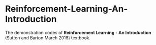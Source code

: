 # Reinforcement-Learning-An-Introduction
The demonstration codes of **Reinforcement Learning - An Introduction** (Sutton and Barton March 2018) textbook. 
